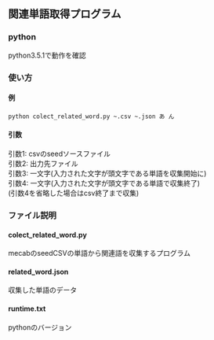 ## 関連単語取得プログラム

### python
python3.5.1で動作を確認

### 使い方
#### 例
```
python colect_related_word.py ~.csv ~.json あ ん
```
#### 引数
引数1: csvのseedソースファイル  
引数2: 出力先ファイル  
引数3: 一文字(入力された文字が頭文字である単語を収集開始に)  
引数4: 一文字(入力された文字が頭文字である単語で収集終了)  
(引数4を省略した場合はcsv終了まで収集)


### ファイル説明
#### colect_related_word.py
mecabのseedCSVの単語から関連語を収集するプログラム

#### related_word.json
収集した単語のデータ

#### runtime.txt
pythonのバージョン
